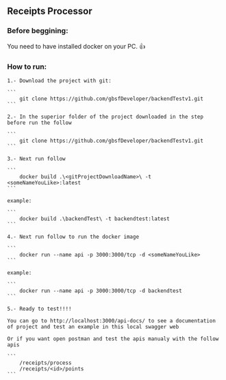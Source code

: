 ## Receipts Processor

### Before beggining:

You need to have installed docker on your PC.  :+1:

### How to run:

    1.- Download the project with git:

    ```
        git clone https://github.com/gbsfDeveloper/backendTestv1.git
    ```

    2.- In the superior folder of the project downloaded in the step before run the follow

    ```
        git clone https://github.com/gbsfDeveloper/backendTestv1.git
    ```

    3.- Next run follow

    ```
        docker build .\<gitProjectDownloadName>\ -t <someNameYouLike>:latest
    ```
    
    example:

    ```
        docker build .\backendTest\ -t backendtest:latest
    ```

    4.- Next run follow to run the docker image

    ```
        docker run --name api -p 3000:3000/tcp -d <someNameYouLike>
    ```

    example:

    ```
        docker run --name api -p 3000:3000/tcp -d backendtest
    ```

    5.- Ready to test!!!!

    You can go to http://localhost:3000/api-docs/ to see a documentation of project and test an example in this local swagger web

    Or if you want open postman and test the apis manualy with the follow apis
    
    ```
        /receipts/process
        /receipts/<id>/points
    ```

